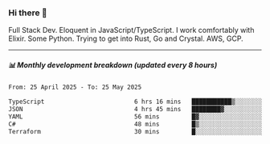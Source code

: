 ### Hi there 👋

Full Stack Dev. Eloquent in JavaScript/TypeScript. I work comfortably with Elixir. Some Python. Trying to get into Rust, Go and Crystal. AWS, GCP.

***

##### 📊 Monthly development breakdown (updated every 8 hours)

<!--START_SECTION:waka-->

```txt
From: 25 April 2025 - To: 25 May 2025

TypeScript                         6 hrs 16 mins   ███████████▒░░░░░░░░░░░░░   45.09 %
JSON                               4 hrs 45 mins   ████████▓░░░░░░░░░░░░░░░░   34.11 %
YAML                               56 mins         █▓░░░░░░░░░░░░░░░░░░░░░░░   06.70 %
C#                                 48 mins         █▒░░░░░░░░░░░░░░░░░░░░░░░   05.81 %
Terraform                          30 mins         █░░░░░░░░░░░░░░░░░░░░░░░░   03.61 %
```

<!--END_SECTION:waka-->
